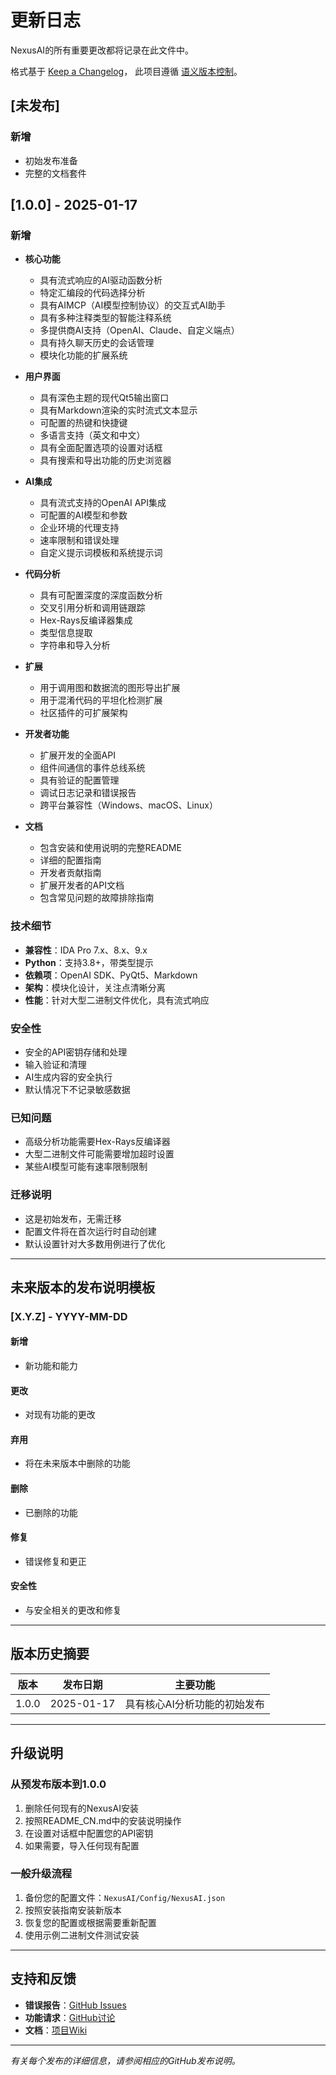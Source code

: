 # 更新日志

NexusAI的所有重要更改都将记录在此文件中。

格式基于 [Keep a Changelog](https://keepachangelog.com/en/1.0.0/)，
此项目遵循 [语义版本控制](https://semver.org/spec/v2.0.0.html)。

## [未发布]

### 新增
- 初始发布准备
- 完整的文档套件

## [1.0.0] - 2025-01-17

### 新增
- **核心功能**
  - 具有流式响应的AI驱动函数分析
  - 特定汇编段的代码选择分析
  - 具有AIMCP（AI模型控制协议）的交互式AI助手
  - 具有多种注释类型的智能注释系统
  - 多提供商AI支持（OpenAI、Claude、自定义端点）
  - 具有持久聊天历史的会话管理
  - 模块化功能的扩展系统

- **用户界面**
  - 具有深色主题的现代Qt5输出窗口
  - 具有Markdown渲染的实时流式文本显示
  - 可配置的热键和快捷键
  - 多语言支持（英文和中文）
  - 具有全面配置选项的设置对话框
  - 具有搜索和导出功能的历史浏览器

- **AI集成**
  - 具有流式支持的OpenAI API集成
  - 可配置的AI模型和参数
  - 企业环境的代理支持
  - 速率限制和错误处理
  - 自定义提示词模板和系统提示词

- **代码分析**
  - 具有可配置深度的深度函数分析
  - 交叉引用分析和调用链跟踪
  - Hex-Rays反编译器集成
  - 类型信息提取
  - 字符串和导入分析

- **扩展**
  - 用于调用图和数据流的图形导出扩展
  - 用于混淆代码的平坦化检测扩展
  - 社区插件的可扩展架构

- **开发者功能**
  - 扩展开发的全面API
  - 组件间通信的事件总线系统
  - 具有验证的配置管理
  - 调试日志记录和错误报告
  - 跨平台兼容性（Windows、macOS、Linux）

- **文档**
  - 包含安装和使用说明的完整README
  - 详细的配置指南
  - 开发者贡献指南
  - 扩展开发者的API文档
  - 包含常见问题的故障排除指南

### 技术细节
- **兼容性**：IDA Pro 7.x、8.x、9.x
- **Python**：支持3.8+，带类型提示
- **依赖项**：OpenAI SDK、PyQt5、Markdown
- **架构**：模块化设计，关注点清晰分离
- **性能**：针对大型二进制文件优化，具有流式响应

### 安全性
- 安全的API密钥存储和处理
- 输入验证和清理
- AI生成内容的安全执行
- 默认情况下不记录敏感数据

### 已知问题
- 高级分析功能需要Hex-Rays反编译器
- 大型二进制文件可能需要增加超时设置
- 某些AI模型可能有速率限制限制

### 迁移说明
- 这是初始发布，无需迁移
- 配置文件将在首次运行时自动创建
- 默认设置针对大多数用例进行了优化

---

## 未来版本的发布说明模板

### [X.Y.Z] - YYYY-MM-DD

#### 新增
- 新功能和能力

#### 更改
- 对现有功能的更改

#### 弃用
- 将在未来版本中删除的功能

#### 删除
- 已删除的功能

#### 修复
- 错误修复和更正

#### 安全性
- 与安全相关的更改和修复

---

## 版本历史摘要

| 版本 | 发布日期 | 主要功能 |
|------|----------|----------|
| 1.0.0 | 2025-01-17 | 具有核心AI分析功能的初始发布 |

---

## 升级说明

### 从预发布版本到1.0.0
1. 删除任何现有的NexusAI安装
2. 按照README_CN.md中的安装说明操作
3. 在设置对话框中配置您的API密钥
4. 如果需要，导入任何现有配置

### 一般升级流程
1. 备份您的配置文件：`NexusAI/Config/NexusAI.json`
2. 按照安装指南安装新版本
3. 恢复您的配置或根据需要重新配置
4. 使用示例二进制文件测试安装

---

## 支持和反馈

- **错误报告**：[GitHub Issues](https://github.com/fenda1-1/IDA-NexusAI/issues)
- **功能请求**：[GitHub讨论](https://github.com/fenda1-1/IDA-NexusAI/discussions)
- **文档**：[项目Wiki](https://github.com/fenda1-1/IDA-NexusAI/wiki)

---

*有关每个发布的详细信息，请参阅相应的GitHub发布说明。*
